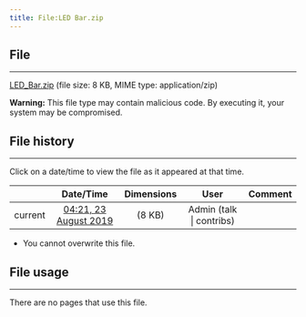 ```yaml
---
title: File:LED Bar.zip
---
```


## File
--------

[LED_Bar.zip](https://wiki.elecrow.com/images/1/14/LED_Bar.zip) (file size: 8 KB, MIME type: application/zip)

**Warning:** This file type may contain malicious code. By executing it, your system may be compromised.

## File history
--------

Click on a date/time to view the file as it appeared at that time.

|         |                          Date/Time                           | Dimensions  |                             User                             | Comment |
| :-----: | :----------------------------------------------------------: | :---------: | :----------------------------------------------------------: | :-----: |
| current | [04:21, 23 August 2019](https://wiki.elecrow.com/images/1/14/LED_Bar.zip) | (8 KB) | Admin (talk \| contribs) |         |

- You cannot overwrite this file.

## File usage
--------

There are no pages that use this file.